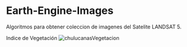 # Earth-Engine-Images
Algoritmos para obtener coleccion de imagenes del Satelite LANDSAT 5.

Indice de Vegetación 
![chulucanasVegetacion](https://user-images.githubusercontent.com/1179087/202912997-8629192b-72e5-44c3-bdc6-7a37718d2e32.png)
